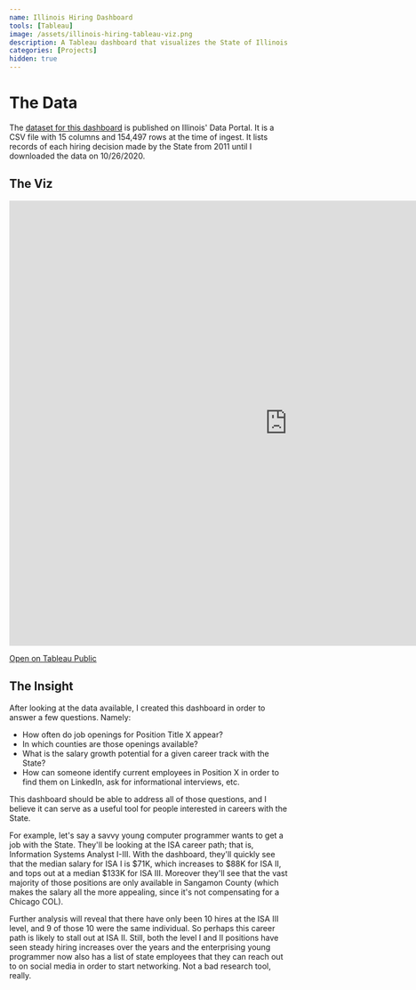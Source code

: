 ```yaml
---
name: Illinois Hiring Dashboard
tools: [Tableau]
image: /assets/illinois-hiring-tableau-viz.png
description: A Tableau dashboard that visualizes the State of Illinois' hiring data
categories: [Projects]
hidden: true
---
```


# The Data

The [dataset for this dashboard](https://data.illinois.gov/dataset/725state_employee_pay_hired_after_112011) is published on Illinois' Data Portal.  It is a CSV file with 15 columns and 154,497 rows at the time of ingest.  It lists records of each hiring decision made by the State from 2011 until I downloaded the data on 10/26/2020.

## The Viz

<iframe seamless frameborder="0" src="https://public.tableau.com/views/StateofIllinoisHiring2011-2020/HiringDashboard?:embed=yes&:showVizHome=no&:display_count=yes" scrolling="no" height="800" width="1000"></iframe>

[Open on Tableau Public](https://public.tableau.com/views/StateofIllinoisHiring2011-2020/HiringDashboard?:language=en&:display_count=y&:origin=viz_share_link)

## The Insight

After looking at the data available, I created this dashboard in order to answer a few questions.  Namely:
* How often do job openings for Position Title X appear?
* In which counties are those openings available?
* What is the salary growth potential for a given career track with the State?
* How can someone identify current employees in Position X in order to find them on LinkedIn, ask for informational interviews, etc.

This dashboard should be able to address all of those questions, and I believe it can serve as a useful tool for people interested in careers with the State.

For example, let's say a savvy young computer programmer wants to get a job with the State.  They'll be looking at the ISA career path; that is, Information Systems Analyst I-III.  With the dashboard, they'll quickly see that the median salary for ISA I is $71K, which increases to $88K for ISA II, and tops out at a median $133K for ISA III.  Moreover they'll see that the vast majority of those positions are only available in Sangamon County (which makes the salary all the more appealing, since it's not compensating for a Chicago COL).

Further analysis will reveal that there have only been 10 hires at the ISA III level, and 9 of those 10 were the same individual.  So perhaps this career path is likely to stall out at ISA II.  Still, both the level I and II positions have seen steady hiring increases over the years and the enterprising young programmer now also has a list of state employees that they can reach out to on social media in order to start networking.  Not a bad research tool, really.
